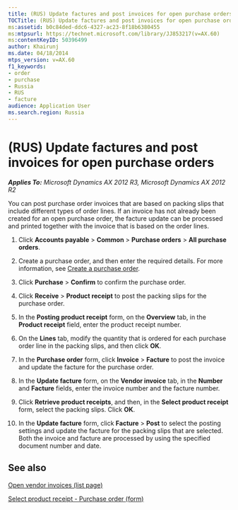 ```yaml
---
title: (RUS) Update factures and post invoices for open purchase orders
TOCTitle: (RUS) Update factures and post invoices for open purchase orders
ms:assetid: b0c84ded-ddc6-4327-ac23-8f18b6380455
ms:mtpsurl: https://technet.microsoft.com/library/JJ853217(v=AX.60)
ms:contentKeyID: 50396499
author: Khairunj
ms.date: 04/18/2014
mtps_version: v=AX.60
f1_keywords:
- order
- purchase
- Russia
- RUS
- facture
audience: Application User
ms.search.region: Russia
---
```


# (RUS) Update factures and post invoices for open purchase orders 


_**Applies To:** Microsoft Dynamics AX 2012 R3, Microsoft Dynamics AX 2012 R2_

You can post purchase order invoices that are based on packing slips that include different types of order lines. If an invoice has not already been created for an open purchase order, the facture update can be processed and printed together with the invoice that is based on the order lines.

1.  Click **Accounts payable** \> **Common** \> **Purchase orders** \> **All purchase orders**.

2.  Create a purchase order, and then enter the required details. For more information, see [Create a purchase order](create-a-purchase-order.md).

3.  Click **Purchase** \> **Confirm** to confirm the purchase order.

4.  Click **Receive** \> **Product receipt** to post the packing slips for the purchase order.

5.  In the **Posting product receipt** form, on the **Overview** tab, in the **Product receipt** field, enter the product receipt number.

6.  On the **Lines** tab, modify the quantity that is ordered for each purchase order line in the packing slips, and then click **OK**.

7.  In the **Purchase order** form, click **Invoice** \> **Facture** to post the invoice and update the facture for the purchase order.

8.  In the **Update facture** form, on the **Vendor invoice** tab, in the **Number** and **Facture** fields, enter the invoice number and the facture number.

9.  Click **Retrieve product receipts**, and then, in the **Select product receipt** form, select the packing slips. Click **OK**.

10. In the **Update facture** form, click **Facture** \> **Post** to select the posting settings and update the facture for the packing slips that are selected. Both the invoice and facture are processed by using the specified document number and date.

## See also

[Open vendor invoices (list page)](https://technet.microsoft.com/library/hh454986\(v=ax.60\))

[Select product receipt - Purchase order (form)](https://technet.microsoft.com/library/hh597253\(v=ax.60\))

  


